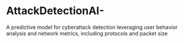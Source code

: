 # AttackDetectionAI-
A predictive model for cyberattack detection leveraging user behavior analysis and network metrics, including protocols and packet size
